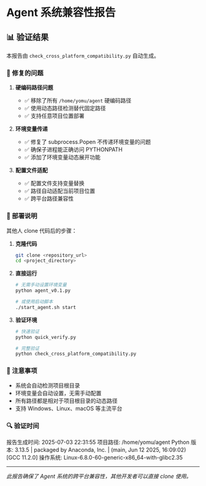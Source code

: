 # Agent 系统兼容性报告

## 📊 验证结果

本报告由 `check_cross_platform_compatibility.py` 自动生成。

### 🔧 修复的问题

1. **硬编码路径问题**
   - ✅ 移除了所有 `/home/yomu/agent` 硬编码路径
   - ✅ 使用动态路径检测替代固定路径
   - ✅ 支持任意项目位置部署

2. **环境变量传递**
   - ✅ 修复了 subprocess.Popen 不传递环境变量的问题
   - ✅ 确保子进程能正确访问 PYTHONPATH
   - ✅ 添加了环境变量动态展开功能

3. **配置文件适配**
   - ✅ 配置文件支持变量替换
   - ✅ 路径自动适配当前项目位置
   - ✅ 跨平台路径兼容性

### 🚀 部署说明

其他人 clone 代码后的步骤：

1. **克隆代码**
   ```bash
   git clone <repository_url>
   cd <project_directory>
   ```

2. **直接运行**
   ```bash
   # 无需手动设置环境变量
   python agent_v0.1.py
   
   # 或使用启动脚本
   ./start_agent.sh start
   ```

3. **验证环境**
   ```bash
   # 快速验证
   python quick_verify.py
   
   # 完整验证
   python check_cross_platform_compatibility.py
   ```

### 📝 注意事项

- 系统会自动检测项目根目录
- 环境变量会自动设置，无需手动配置
- 所有路径都是相对于项目根目录的动态路径
- 支持 Windows、Linux、macOS 等主流平台

### 🔍 验证时间

报告生成时间: 2025-07-03 22:31:55
项目路径: /home/yomu/agent
Python 版本: 3.13.5 | packaged by Anaconda, Inc. | (main, Jun 12 2025, 16:09:02) [GCC 11.2.0]
操作系统: Linux-6.8.0-60-generic-x86_64-with-glibc2.35

---
*此报告确保了 Agent 系统的跨平台兼容性，其他开发者可以直接 clone 使用。*
